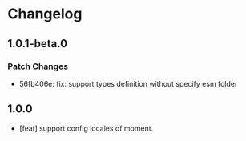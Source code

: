# Changelog

## 1.0.1-beta.0

### Patch Changes

- 56fb406e: fix: support types definition without specify esm folder

## 1.0.0

- [feat] support config locales of moment.
